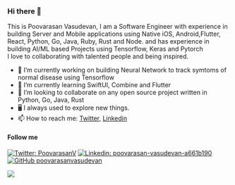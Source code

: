 ### Hi there 👋

This is Poovarasan Vasudevan, I am a Software Engineer with experience in building Server and Mobile applications using Native iOS, Android,Flutter, React, Python, Go, Java, Ruby, Rust and Node. and has experience in building AI/ML based Projects using Tensorflow, Keras and Pytorch
<br/>I love to collaborating with talented people and being inspired. 

- 🔭 I’m currently working on building Neural Network to track symtoms of normal disease using Tensorflow
- 🌱 I’m currently learning SwiftUI, Combine and Flutter
- 👯 I’m looking to collaborate on any open source project written in Python, Go, Java, Rust
- 🖥 I always used to explore new things. 
- 📫 How to reach me: [Twitter](https://twitter.com/PoovarasanV), [Linkedin](https://www.linkedin.com/in/poovarasan-vasudevan-a661b190/)

#### Follow me
[![Twitter: PoovarasanV](https://img.shields.io/twitter/follow/PoovarasanV?style=social)](https://twitter.com/PoovarasanV)
[![Linkedin: poovarasan-vasudevan-a661b190](https://img.shields.io/badge/-poovarasanvasudevan-blue?style=flat-square&logo=Linkedin&logoColor=white&link=https://www.linkedin.com/in/poovarasan-vasudevan-a661b190/)](https://www.linkedin.com/in/poovarasan-vasudevan-a661b190/)
[![GitHub poovarasanvasudevan](https://img.shields.io/github/followers/poovarasanvasudevan?label=follow&style=social)](https://github.com/poovarasanvasudevan)



<img src="https://github-readme-stats.vercel.app/api?username=poovarasanvasudevan&&show_icons=true&title_color=ffffff&icon_color=ffffff&text_color=ffffff&bg_color=008AF8">

